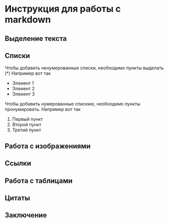# Инструкция для работы с markdown

## Выделение текста

## Списки
Чтобы добавить ненумерованные списки, необходимо пункты выделать (*)
Например вот так

* Элеиент 1
* Элеиент 2
* Элеиент 3


Чтобы добавить нумерованные спискию, необходимо пункты пронумировать.
Например вот так

1. Первый пункт
2. Второй пункт
3. Третий пункт
## Работа с изображениями

## Ссылки

## Работа с таблицами

## Цитаты

## Заключение